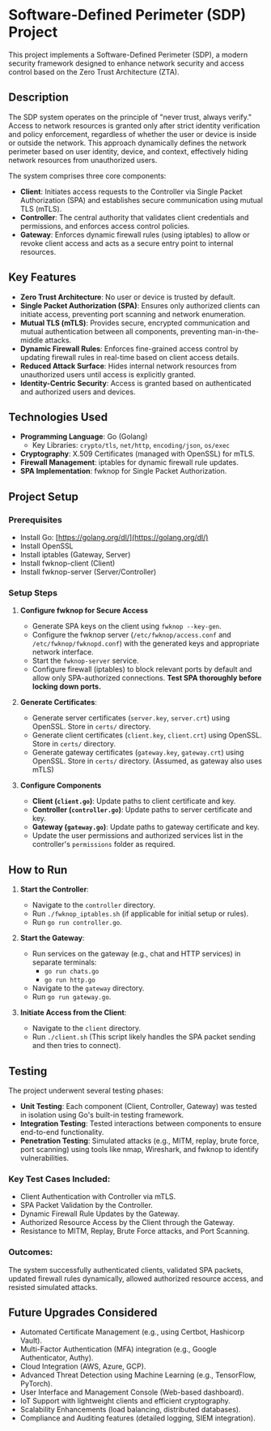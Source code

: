 # Software-Defined Perimeter (SDP) Project

This project implements a Software-Defined Perimeter (SDP), a modern security framework designed to enhance network security and access control based on the Zero Trust Architecture (ZTA). 

## Description

The SDP system operates on the principle of "never trust, always verify." Access to network resources is granted only after strict identity verification and policy enforcement, regardless of whether the user or device is inside or outside the network. This approach dynamically defines the network perimeter based on user identity, device, and context, effectively hiding network resources from unauthorized users.

The system comprises three core components:
* **Client**: Initiates access requests to the Controller via Single Packet Authorization (SPA) and establishes secure communication using mutual TLS (mTLS). 
* **Controller**: The central authority that validates client credentials and permissions, and enforces access control policies. 
* **Gateway**: Enforces dynamic firewall rules (using iptables) to allow or revoke client access and acts as a secure entry point to internal resources.

## Key Features

* **Zero Trust Architecture**: No user or device is trusted by default.
* **Single Packet Authorization (SPA)**: Ensures only authorized clients can initiate access, preventing port scanning and network enumeration. 
* **Mutual TLS (mTLS)**: Provides secure, encrypted communication and mutual authentication between all components, preventing man-in-the-middle attacks. 
* **Dynamic Firewall Rules**: Enforces fine-grained access control by updating firewall rules in real-time based on client access details. 
* **Reduced Attack Surface**: Hides internal network resources from unauthorized users until access is explicitly granted. 
* **Identity-Centric Security**: Access is granted based on authenticated and authorized users and devices.

## Technologies Used

* **Programming Language**: Go (Golang) 
    * Key Libraries: `crypto/tls`, `net/http`, `encoding/json`, `os/exec` 
* **Cryptography**: X.509 Certificates (managed with OpenSSL) for mTLS. 
* **Firewall Management**: iptables for dynamic firewall rule updates. 
* **SPA Implementation**: fwknop for Single Packet Authorization. 
## Project Setup

### Prerequisites

* Install Go: [https://golang.org/dl/](https://golang.org/dl/) 
* Install OpenSSL 
* Install iptables (Gateway, Server) 
* Install fwknop-client (Client) 
* Install fwknop-server (Server/Controller) 

### Setup Steps

1.  **Configure fwknop for Secure Access**
    * Generate SPA keys on the client using `fwknop --key-gen`. 
    * Configure the fwknop server (`/etc/fwknop/access.conf` and `/etc/fwknop/fwknopd.conf`) with the generated keys and appropriate network interface.
    * Start the `fwknop-server` service. 
    * Configure firewall (iptables) to block relevant ports by default and allow only SPA-authorized connections. **Test SPA thoroughly before locking down ports.** 

2.  **Generate Certificates**:
    * Generate server certificates (`server.key`, `server.crt`) using OpenSSL. Store in `certs/` directory. 
    * Generate client certificates (`client.key`, `client.crt`) using OpenSSL. Store in `certs/` directory. 
    * Generate gateway certificates (`gateway.key`, `gateway.crt`) using OpenSSL. Store in `certs/` directory. (Assumed, as gateway also uses mTLS)

3.  **Configure Components**
    * **Client (`client.go`)**: Update paths to client certificate and key. 
    * **Controller (`controller.go`)**: Update paths to server certificate and key.
    * **Gateway (`gateway.go`)**: Update paths to gateway certificate and key.
    * Update the user permissions and authorized services list in the controller's `permissions` folder as required. 

## How to Run

1.  **Start the Controller**:
    * Navigate to the `controller` directory.
    * Run `./fwknop_iptables.sh` (if applicable for initial setup or rules). 
    * Run `go run controller.go`. 

2.  **Start the Gateway**:
    * Run services on the gateway (e.g., chat and HTTP services) in separate terminals:
        * `go run chats.go` 
        * `go run http.go` 
    * Navigate to the `gateway` directory.
    * Run `go run gateway.go`. 

3.  **Initiate Access from the Client**:
    * Navigate to the `client` directory.
    * Run `./client.sh` (This script likely handles the SPA packet sending and then tries to connect). 

## Testing

The project underwent several testing phases:

* **Unit Testing**: Each component (Client, Controller, Gateway) was tested in isolation using Go's built-in testing framework. 
* **Integration Testing**: Tested interactions between components to ensure end-to-end functionality. 
* **Penetration Testing**: Simulated attacks (e.g., MITM, replay, brute force, port scanning) using tools like nmap, Wireshark, and fwknop to identify vulnerabilities. 

### Key Test Cases Included:
* Client Authentication with Controller via mTLS. 
* SPA Packet Validation by the Controller. 
* Dynamic Firewall Rule Updates by the Gateway.
* Authorized Resource Access by the Client through the Gateway.
* Resistance to MITM, Replay, Brute Force attacks, and Port Scanning. 

### Outcomes:
The system successfully authenticated clients, validated SPA packets, updated firewall rules dynamically, allowed authorized resource access, and resisted simulated attacks. 

## Future Upgrades Considered

* Automated Certificate Management (e.g., using Certbot, Hashicorp Vault). 
* Multi-Factor Authentication (MFA) integration (e.g., Google Authenticator, Authy). 
* Cloud Integration (AWS, Azure, GCP). 
* Advanced Threat Detection using Machine Learning (e.g., TensorFlow, PyTorch). 
* User Interface and Management Console (Web-based dashboard). 
* IoT Support with lightweight clients and efficient cryptography. 
* Scalability Enhancements (load balancing, distributed databases).
* Compliance and Auditing features (detailed logging, SIEM integration). 
